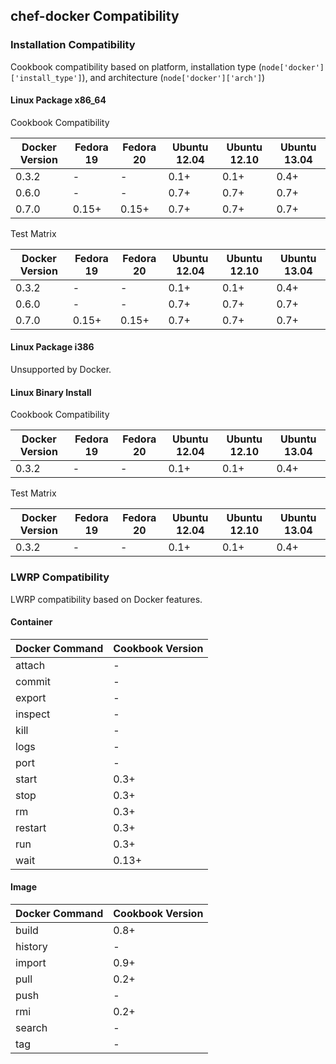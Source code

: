 ## chef-docker Compatibility ##

### Installation Compatibility ###

Cookbook compatibility based on platform, installation type (`node['docker']['install_type']`), and architecture (`node['docker']['arch']`)

#### Linux Package x86_64 ####

Cookbook Compatibility

Docker Version | Fedora 19 | Fedora 20 | Ubuntu 12.04 | Ubuntu 12.10 | Ubuntu 13.04
---------------|-----------|-----------|--------------|--------------|-------------
0.3.2          | -         | -         | 0.1+         | 0.1+         | 0.4+
0.6.0          | -         | -         | 0.7+         | 0.7+         | 0.7+
0.7.0          | 0.15+     | 0.15+     | 0.7+         | 0.7+         | 0.7+

Test Matrix

Docker Version | Fedora 19 | Fedora 20 | Ubuntu 12.04 | Ubuntu 12.10 | Ubuntu 13.04
---------------|-----------|-----------|--------------|--------------|-------------
0.3.2          | -         | -         | 0.1+         | 0.1+         | 0.4+
0.6.0          | -         | -         | 0.7+         | 0.7+         | 0.7+
0.7.0          | 0.15+     | 0.15+     | 0.7+         | 0.7+         | 0.7+

#### Linux Package i386 ####

Unsupported by Docker.

#### Linux Binary Install ####

Cookbook Compatibility

Docker Version | Fedora 19 | Fedora 20 | Ubuntu 12.04 | Ubuntu 12.10 | Ubuntu 13.04
---------------|-----------|-----------|--------------|--------------|-------------
0.3.2          | -         | -         | 0.1+         | 0.1+         | 0.4+

Test Matrix

Docker Version | Fedora 19 | Fedora 20 | Ubuntu 12.04 | Ubuntu 12.10 | Ubuntu 13.04
---------------|-----------|-----------|--------------|--------------|-------------
0.3.2          | -         | -         | 0.1+         | 0.1+         | 0.4+

### LWRP Compatibility ###

LWRP compatibility based on Docker features.

#### Container ####

Docker Command | Cookbook Version
---------------|-----------------
attach         | -
commit         | -
export         | -
inspect        | -
kill           | -
logs           | -
port           | -
start          | 0.3+
stop           | 0.3+
rm             | 0.3+
restart        | 0.3+
run            | 0.3+
wait           | 0.13+

#### Image ####

Docker Command | Cookbook Version
---------------|-----------------
build          | 0.8+
history        | -
import         | 0.9+
pull           | 0.2+
push           | -
rmi            | 0.2+
search         | -
tag            | -
